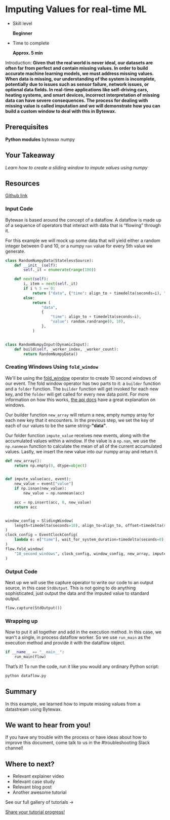 # Imputing Values for real-time ML

- Skill level
    
    **Beginner**
    
- Time to complete
    
    **Approx. 5 min**
    

Introduction: **Given that the real world is never ideal, our datasets are often far from perfect and contain missing values. In order to build accurate machine learning models, we must address missing values. When data is missing, our understanding of the system is incomplete, potentially due to issues such as sensor failure, network issues, or optional data fields. In real-time applications like self-driving cars, heating systems, and smart devices, incorrect interpretation of missing data can have severe consequences. The process for dealing with missing value is called imputation and we will demonstrate how you can build a custom window to deal with this in Bytewax.**

## ****Prerequisites****

**Python modules**
bytewax
numpy

## Your Takeaway

*Learn how to create a sliding window to impute values using numpy*

## Resources

[Github link](https://github.com/bytewax/imputing-missing-values)

### Input Code

Bytewax is based around the concept of a dataflow. A dataflow is made up of a sequence of operators that interact with data that is “flowing” through it.

For this example we will mock up some data that will yield either a random integer between 0 and 10, or a numpy `nan` value for every 5th value we generate.

``` python
class RandomNumpyData(StatelessSource):
    def __init__(self):
        self._it = enumerate(range(100))

    def next(self):
        i, item = next(self._it)
        if i % 5 == 0:
            return ("data", {"time": align_to + timedelta(seconds=i), "value": np.nan})
        else:
            return (
                "data",
                {
                    "time": align_to + timedelta(seconds=i),
                    "value": random.randrange(0, 10),
                },
            )


class RandomNumpyInput(DynamicInput):
    def build(self, _worker_index, _worker_count):
        return RandomNumpyData()
```


### Creating Windows Using `fold_window`

We'll be using the [fold_window](https://bytewax.io/apidocs/bytewax.dataflow#bytewax.dataflow.Dataflow.fold_window) operator to create 10 second windows of our event. The fold window operator has two parts to it: a `builder` function and a `folder` function. The `builder` function will get invoked for each new key, and the `folder` will get called for every new data point. For more information on how this works, [the api docs](https://bytewax.io/apidocs/bytewax.window) have a great explanation on windows.

Our builder function `new_array` will return a new, empty numpy array for each new key that it encounters. In the previous step, we set the key of each of our values to be the same string-**"data"**.

Our folder function `impute_value` receives new events, along with the accumulated values within a window. If the value is a `np.nan`, we use the `np.nanmean` function to calculate the mean of all of the current accumulated values. Lastly, we insert the new value into our numpy array and return it.

```python
def new_array():
    return np.empty(0, dtype=object)


def impute_value(acc, event):
    new_value = event["value"]
    if np.isnan(new_value):
        new_value = np.nanmean(acc)

    acc = np.insert(acc, 0, new_value)
    return acc


window_config = SlidingWindow(
    length=timedelta(seconds=10), align_to=align_to, offset=timedelta(seconds=5)
)
clock_config = EventClockConfig(
    lambda e: e["time"], wait_for_system_duration=timedelta(seconds=0)
)
flow.fold_window(
    "10_second_windows", clock_config, window_config, new_array, impute_value
)
```

### Output Code

Next up we will use the capture operator to write our code to an output source, in this case `StdOutput`. This is not going to do anything sophisticated, just output the data and the imputed value to standard output.

```python
flow.capture(StdOutput())
```

### Wrapping up

Now to put it all together and add in the execution method. In this case, we wan't a single, in process dataflow worker. So we use `run_main` as the execution method and provide it with the dataflow object.

```python
if __name__ == "__main__":
    run_main(flow)
```

That’s it! To run the code, run it like you would any ordinary Python script:

```bash
python dataflow.py
```

## Summary

In this example, we learned how to impute missing values from a datastream using Bytewax.

## We want to hear from you!

If you have any trouble with the process or have ideas about how to improve this document, come talk to us in the #troubleshooting Slack channel!

## Where to next?

- Relevant explainer video
- Relevant case study
- Relevant blog post
- Another awesome tutorial

See our full gallery of tutorials →

[Share your tutorial progress!](https://twitter.com/intent/tweet?text=I%27m%20mastering%20data%20streaming%20with%20%40bytewax!%20&url=https://bytewax.io/tutorials/&hashtags=Bytewax,Tutorials)
